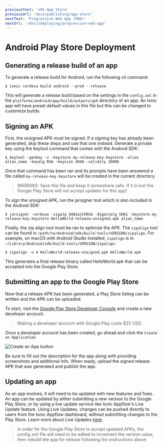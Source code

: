 ```yaml
---
previousText: 'iOS App Store'
previousUrl: 'docs/publishing/app-store'
nextText: 'Progressive Web App (PWA)'
nextUrl: '/docs/deploying/progressive-web-app'
---
```


# Android Play Store Deployment


## Generating a release build of an app

To generate a release build for Android, run the following cli command:

```shell
$ ionic cordova build android --prod --release
```

This will generate a release build based on the settings in the `config.xml` in the `platforms/android/app/build/outputs/apk` directory of an app. An Ionic app will have preset default values in this file but this can be changed to customize builds.

## Signing an APK

First, the unsigned APK must be signed. If a signing key has already been generated, skip these steps and use that one instead. Generate a private key using the keytool command that comes with the Android SDK:

```shell
$ keytool -genkey -v -keystore my-release-key.keystore -alias alias_name -keyalg RSA -keysize 2048 -validity 10000
```

Once that command has been ran and its prompts have been answered a file called `my-release-key.keystore` will be created in the current directory.

> WARNING: Save this file and keep it somewhere safe. If it is lost the Google Play Store will not accept updates for this app!

To sign the unsigned APK, run the jarsigner tool which is also included in the Android SDK:

```shell
$ jarsigner -verbose -sigalg SHA1withRSA -digestalg SHA1 -keystore my-release-key.keystore HelloWorld-release-unsigned.apk alias_name
```

Finally, the zip align tool must be ran to optimize the APK. The `zipalign` tool can be found in `/path/to/Android/sdk/build-tools/VERSION/zipalign`. For example, on macOS with Android Studio installed, `zipalign` is in `~/Library/Android/sdk/build-tools/VERSION/zipalign`:

```shell
$ zipalign -v 4 HelloWorld-release-unsigned.apk HelloWorld.apk
```

This generates a final release binary called HelloWorld.apk that can be accepted into the Google Play Store.

## Submitting an app to the Google Play Store

Now that a release APK has been generated, a Play Store listing can be written and the APK can be uploaded.

To start, visit the [Google Play Store Developer Console](https://play.google.com/apps/publish) and create a new developer account.

> Making a developer account with Google Play costs $25 USD.

Once a developer account has been created, go ahead and click the `Create an Application`

![Create an App button](/docs/assets/img/publishing/newAppGPlay.png)

Be sure to fill out the description for the app along with providing screenshots and additional info. When ready, upload the signed release APK that was generated and publish the app.


## Updating an app

As an app evolves, it will need to be updated with new features and fixes. An app can be updated by either submitting a new version to the Google Play Store, or by using a live update service like Ionic Appflow's Live Update feature. Using Live Updates, changes can be pushed directly to users from the Ionic Appflow dashboard, without submitting changes to the Play Store. Learn more about Live Updates <a href="https://ionicframework.com/appflow/deploy/intro" target="_blank">here</a>.

> In order for the Google Play Store to accept updated APKs, the config.xml file will need to be edited to increment the version value, then rebuild the app for release following the instructions above.
